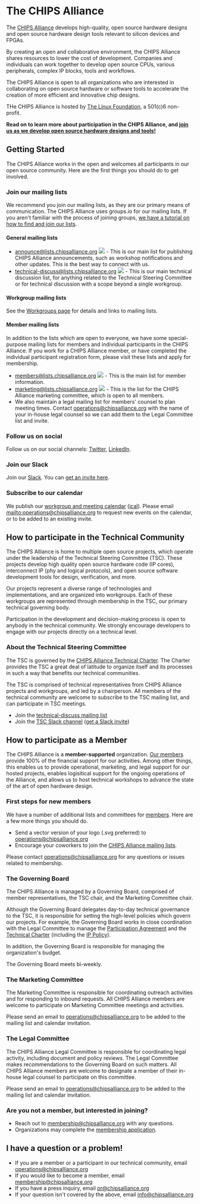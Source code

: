 # The CHIPS Alliance

The [CHIPS Alliance](https://chipsalliance.org) develops high-quality, open source hardware designs and open source hardware design tools relevant to silicon devices and FPGAs.

By creating an open and collaborative environment, the CHIPS Alliance shares resources to lower the cost of development. Companies and individuals can work together to develop open source CPUs, various peripherals, complex IP blocks, tools and workflows.

The CHIPS Alliance is open to all organizations who are interested in collaborating on open source hardware or software tools to accelerate the creation of more efficient and innovative chip designs.

THe CHIPS Alliance is hosted by [The Linux Foundation](https://linuxfoundation.org), a 501(c)6 non-profit.

**Read on to learn more about participation in the CHIPS Alliance, and [join us as we develop open source hardware designs and tools!](https://chipsalliance.org/join)**

## Getting Started

The CHIPS Alliance works in the open and welcomes all participants in our open source community.  Here are the first things you should do to get involved.

### Join our mailing lists

We recommend you join our mailing lists, as they are our primary means of communication.  The CHIPS Alliance uses groups.io for our mailing lists.  If you aren't familiar with the process of joining groups, [we have a tutorial on how to find and join our lists](tutorials/GROUPS.IO.md).

#### General mailing lists

* [announce@lists.chipsalliance.org](https://lists.chipsalliance.org/g/announce) [![][help]](tutorials/GROUPS.IO.md) - This is our main list for publishing CHIPS Alliance announcements, such as workshop notifications and other updates.  This is the best way to connect with us.
* [technical-discuss@lists.chipsalliance.org](https://lists.chipsalliance.org/g/technical-discuss) [![][help]](tutorials/GROUPS.IO.md) - This is our main technical discussion list, for anything related to the Technical Steering Committee or for technical discussion with a scope beyond a single workgroup.

#### Workgroup mailing lists

See the [Workgroups page](https://www.chipsalliance.org/workgroups/) for details and links to mailing lists.

#### Member mailing lists

In addition to the lists which are open to everyone, we have some special-purpose mailing lists for members and individual participants in the CHIPS Alliance.  If you work for a CHIPS Alliance member, or have completed the individual participant registration form, please visit these lists and apply for membership.

* [members@lists.chipsalliance.org](https://lists.chipsalliance.org/g/members) [![][help]](tutorials/GROUPS.IO.md) - This is the main list for member information.
* [marketing@lists.chipsalliance.org](https://lists.chipsalliance.org/g/marketing) [![][help]](tutorials/GROUPS.IO.md) - This is the list for the CHIPS Alliance marketing committee, which is open to all members.
* We also maintain a legal mailing list for members' counsel to plan meeting times.  Contact [operations@chipsalliance.org](mailto:operations@chipsalliance.org) with the name of your in-house legal counsel so we can add them to the Legal Committee list and invite.

### Follow us on social

Follow us on our social channels: [Twitter](https://twitter.com/chipsalliance), [LinkedIn](https://www.linkedin.com/company/chipsalliance/).

### Join our Slack

Join our [Slack](https://chipsalliance.slack.com).  You can [get an invite here](https://slack-invite.chipsalliance.org).

### Subscribe to our calendar

We publish our [workgroup and meeting calendar](https://calendar.google.com/calendar/embed?src=linuxfoundation.org_465l55vfutdamm1dpb4239ehjo%40group.calendar.google.com&ctz=America%2FNew_York) ([ical](https://calendar.google.com/calendar/ical/linuxfoundation.org_khmv61fld7ei6mfd1hc86gs8bo%40group.calendar.google.com/public/basic.ics)).  Please email [mailto:operations@chipsalliance.org](operations@chipsalliance.org) to request new events on the calendar, or to be added to an existing invite. 

## How to participate in the Technical Community

The CHIPS Alliance is home to multiple open source projects, which operate under the leadership of the Technical Steering Committee (TSC).  These projects develop high quality open source hardware code (IP cores), interconnect IP (phy and logical protocols), and open source software development tools for design, verification, and more.

Our projects represent a diverse range of technologies and implementations, and are organized into workgroups.  Each of these workgroups are represented through membership in the TSC, our primary technical governing body.

Participation in the development and decision-making process is open to anybody in the technical community.  We strongly encourage developers to engage with our projects directly on a technical level.

### About the Technical Steering Committee

The TSC is governed by the [CHIPS Alliance Technical Charter](https://technical-charter.chipsalliance.org).  The Charter provides the TSC a great deal of latitude to organize itself and its processes in such a way that benefits our technical communities.

The TSC is comprised of technical representatives from CHIPS Alliance projects and workgroups, and led by a chairperson.  All members of the technical community are welcome to subscribe to the TSC mailing list, and can participate in TSC meetings.

* Join the [technical-discuss mailing list]()
* Join the [TSC Slack channel](https://chipsalliance.slack.com/archives/CN2GPL6TC) ([get a Slack invite](https://slack-invite.chipsalliance.org))

## How to participate as a Member

The CHIPS Alliance is a **member-supported** organization.  [Our members](https://chipsalliance.org/about/members) provide 100% of the financial support for our activities. Among other things, this enables us to provide operational, marketing, and legal support for our hosted projects, enables logisitical support for the ongoing operations of the Alliance, and allows us to host technical workshops to advance the state of the art of open hardware design.

### First steps for new members

We have a number of additional lists and committees for [members](https://chipsalliance.org/about/members).  Here are a few more things you should do.

* Send a vector version of your logo (.svg preferred) to [operations@chipsalliance.org](mailto:operations@chipsalliance.org)
* Encourage your coworkers to join the [CHIPS Alliance mailing lists](#join-our-mailing-lists).

Please contact [operations@chipsalliance.org](mailto:operations@chipsalliance.org) for any questions or issues related to membership.

### The Governing Board

The CHIPS Alliance is managed by a Governing Board, comprised of member representatives, the TSC chair, and the Marketing Committee chair.

Although the Governing Board delegates day-to-day technical governance to the TSC, it is responsible for setting the high-level policies which govern our projects.  For example, the Governing Board works in close coordination with the Legal Committee to manage the [Participation Agreement](https://chipsalliance.org/join) and the [Technical Charter](https://technical-charter.chipsalliance.org) (including the [IP Policy](https://technical-charter.chipsalliance.org/#7.-intellectual-property-policy)).

In addition, the Governing Board is responsible for managing the organization's budget.

The Governing Board meets bi-weekly.

### The Marketing Committee

The Marketing Committee is responsible for coordinating outreach activities and for responding to inbound requests.  All CHIPS Alliance members are welcome to participate on Marketing Committee meetings and activities.

Please send an email to [operations@chipsalliance.org](mailto:operations@chipsalliance.org) to be added to the mailing list and calendar invitation.

### The Legal Committee

The CHIPS Alliance Legal Committee is responsible for coordinating legal activity, including document and policy reviews.  The Legal Committee makes recommendations to the Governing Board on such matters.  All CHIPS Alliance members are welcome to designate a member of their in-house legal counsel to participate on this committee.

Please send an email to [operations@chipsalliance.org](mailto:operations@chipsalliance.org) to be added to the mailing list and calendar invitation.

### Are you not a member, but interested in joining?

* Reach out to [membership@chipsalliance.org](mailto:membership@chipsalliance.org) with any questions.
* Organizations may complete the [membership application](https://chipsalliance.org/join).

## I have a question or a problem!

* If you are a member or a participant in our technical community, email [operations@chipsalliance.org](mailto:operations@chipsalliance.org)
* If you would like to become a member, email [membership@chipsalliance.org](mailto:membership@chipsalliance.org)
* If you have a press inquiry, email [pr@chipsalliance.org](mailto:pr@chipsalliance.org)
* If your question isn't covered by the above, email [info@chipsalliance.org](mailto:info@chipsalliance.org)

[help]: https://raw.githubusercontent.com/mgielda/Font-Awesome-SVG-PNG/master/black/png/16/question-circle.png
